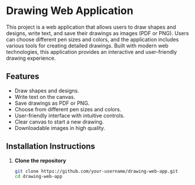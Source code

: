 # Drawing Web Application

This project is a web application that allows users to draw shapes and designs, write text, and save their drawings as images (PDF or PNG). Users can choose different pen sizes and colors, and the application includes various tools for creating detailed drawings. Built with modern web technologies, this application provides an interactive and user-friendly drawing experience.

## Features

- Draw shapes and designs.
- Write text on the canvas.
- Save drawings as PDF or PNG.
- Choose from different pen sizes and colors.
- User-friendly interface with intuitive controls.
- Clear canvas to start a new drawing.
- Downloadable images in high quality.

## Installation Instructions

1. **Clone the repository**
   ```bash
   git clone https://github.com/your-username/drawing-web-app.git
   cd drawing-web-app
